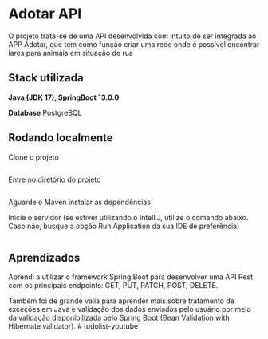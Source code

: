 # Adotar API

O projeto trata-se de uma API desenvolvida com intuito de ser integrada ao APP Adotar, que tem como função criar uma rede onde é possível encontrar lares para animais em situação de rua

## Stack utilizada

**Java (JDK 17), SpringBoot ˆ3.0.0**

**Database** PostgreSQL

## Rodando localmente

Clone o projeto

```bash
```

Entre no diretório do projeto

```bash
```

Aguarde o Maven instalar as dependências

Inicie o servidor (se estiver utilizando o IntelliJ, utilize o comando abaixo. Caso não, busque a opção Run Application da sua IDE de preferência)

```bash
```

## Aprendizados

Aprendi a utilizar o framework Spring Boot para desenvolver uma API Rest com os principais endpoints: GET, PUT, PATCH, POST, DELETE.

Também foi de grande valia para aprender mais sobre tratamento de exceções em Java e validação dos dados enviados pelo usuário por meio da validação disponibilizada pelo Spring Boot (Bean Validation with Hibernate validator).
#   t o d o l i s t - y o u t u b e  
 